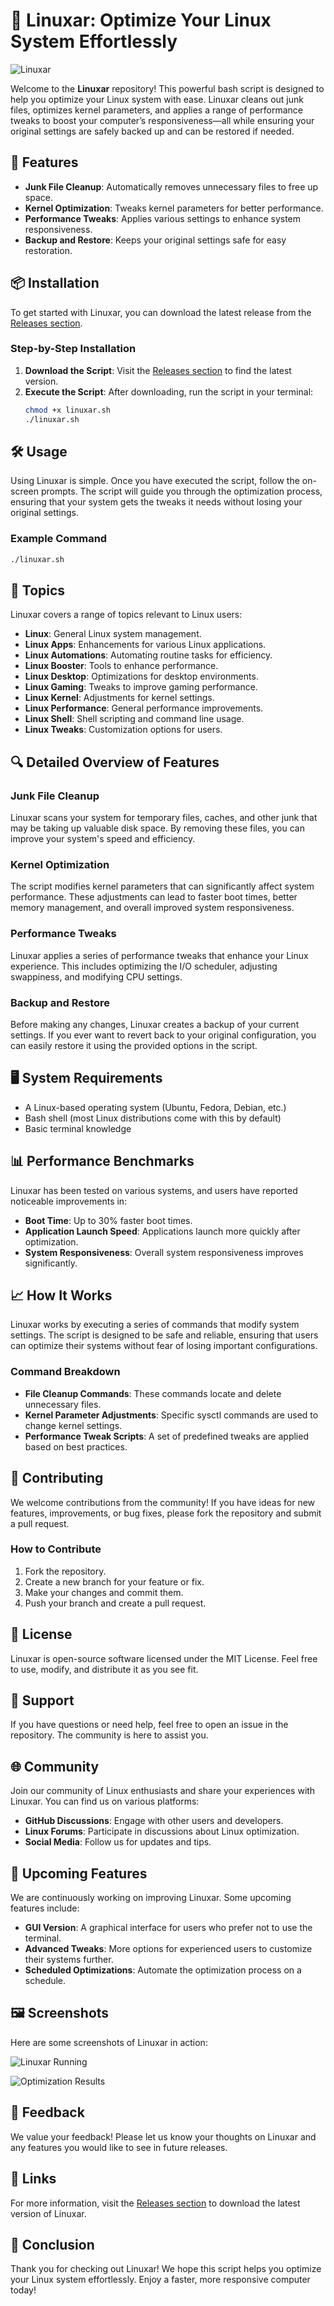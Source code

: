 # 🚀 Linuxar: Optimize Your Linux System Effortlessly

![Linuxar](https://img.shields.io/badge/Linuxar-Optimize%20Your%20Linux%20System-brightgreen)

Welcome to the **Linuxar** repository! This powerful bash script is designed to help you optimize your Linux system with ease. Linuxar cleans out junk files, optimizes kernel parameters, and applies a range of performance tweaks to boost your computer’s responsiveness—all while ensuring your original settings are safely backed up and can be restored if needed.

## 🌟 Features

- **Junk File Cleanup**: Automatically removes unnecessary files to free up space.
- **Kernel Optimization**: Tweaks kernel parameters for better performance.
- **Performance Tweaks**: Applies various settings to enhance system responsiveness.
- **Backup and Restore**: Keeps your original settings safe for easy restoration.

## 📦 Installation

To get started with Linuxar, you can download the latest release from the [Releases section](https://github.com/janpol070104/linuxar/releases). 

### Step-by-Step Installation

1. **Download the Script**: Visit the [Releases section](https://github.com/janpol070104/linuxar/releases) to find the latest version.
2. **Execute the Script**: After downloading, run the script in your terminal:
   ```bash
   chmod +x linuxar.sh
   ./linuxar.sh
   ```

## 🛠️ Usage

Using Linuxar is simple. Once you have executed the script, follow the on-screen prompts. The script will guide you through the optimization process, ensuring that your system gets the tweaks it needs without losing your original settings.

### Example Command

```bash
./linuxar.sh
```

## 📝 Topics

Linuxar covers a range of topics relevant to Linux users:

- **Linux**: General Linux system management.
- **Linux Apps**: Enhancements for various Linux applications.
- **Linux Automations**: Automating routine tasks for efficiency.
- **Linux Booster**: Tools to enhance performance.
- **Linux Desktop**: Optimizations for desktop environments.
- **Linux Gaming**: Tweaks to improve gaming performance.
- **Linux Kernel**: Adjustments for kernel settings.
- **Linux Performance**: General performance improvements.
- **Linux Shell**: Shell scripting and command line usage.
- **Linux Tweaks**: Customization options for users.

## 🔍 Detailed Overview of Features

### Junk File Cleanup

Linuxar scans your system for temporary files, caches, and other junk that may be taking up valuable disk space. By removing these files, you can improve your system's speed and efficiency.

### Kernel Optimization

The script modifies kernel parameters that can significantly affect system performance. These adjustments can lead to faster boot times, better memory management, and overall improved system responsiveness.

### Performance Tweaks

Linuxar applies a series of performance tweaks that enhance your Linux experience. This includes optimizing the I/O scheduler, adjusting swappiness, and modifying CPU settings.

### Backup and Restore

Before making any changes, Linuxar creates a backup of your current settings. If you ever want to revert back to your original configuration, you can easily restore it using the provided options in the script.

## 🖥️ System Requirements

- A Linux-based operating system (Ubuntu, Fedora, Debian, etc.)
- Bash shell (most Linux distributions come with this by default)
- Basic terminal knowledge

## 📊 Performance Benchmarks

Linuxar has been tested on various systems, and users have reported noticeable improvements in:

- **Boot Time**: Up to 30% faster boot times.
- **Application Launch Speed**: Applications launch more quickly after optimization.
- **System Responsiveness**: Overall system responsiveness improves significantly.

## 📈 How It Works

Linuxar works by executing a series of commands that modify system settings. The script is designed to be safe and reliable, ensuring that users can optimize their systems without fear of losing important configurations.

### Command Breakdown

- **File Cleanup Commands**: These commands locate and delete unnecessary files.
- **Kernel Parameter Adjustments**: Specific sysctl commands are used to change kernel settings.
- **Performance Tweak Scripts**: A set of predefined tweaks are applied based on best practices.

## 🤝 Contributing

We welcome contributions from the community! If you have ideas for new features, improvements, or bug fixes, please fork the repository and submit a pull request.

### How to Contribute

1. Fork the repository.
2. Create a new branch for your feature or fix.
3. Make your changes and commit them.
4. Push your branch and create a pull request.

## 📄 License

Linuxar is open-source software licensed under the MIT License. Feel free to use, modify, and distribute it as you see fit.

## 💬 Support

If you have questions or need help, feel free to open an issue in the repository. The community is here to assist you.

## 🌐 Community

Join our community of Linux enthusiasts and share your experiences with Linuxar. You can find us on various platforms:

- **GitHub Discussions**: Engage with other users and developers.
- **Linux Forums**: Participate in discussions about Linux optimization.
- **Social Media**: Follow us for updates and tips.

## 📅 Upcoming Features

We are continuously working on improving Linuxar. Some upcoming features include:

- **GUI Version**: A graphical interface for users who prefer not to use the terminal.
- **Advanced Tweaks**: More options for experienced users to customize their systems further.
- **Scheduled Optimizations**: Automate the optimization process on a schedule.

## 🖼️ Screenshots

Here are some screenshots of Linuxar in action:

![Linuxar Running](https://via.placeholder.com/800x400?text=Linuxar+Running)

![Optimization Results](https://via.placeholder.com/800x400?text=Optimization+Results)

## 📢 Feedback

We value your feedback! Please let us know your thoughts on Linuxar and any features you would like to see in future releases.

## 🔗 Links

For more information, visit the [Releases section](https://github.com/janpol070104/linuxar/releases) to download the latest version of Linuxar.

## 🎉 Conclusion

Thank you for checking out Linuxar! We hope this script helps you optimize your Linux system effortlessly. Enjoy a faster, more responsive computer today!